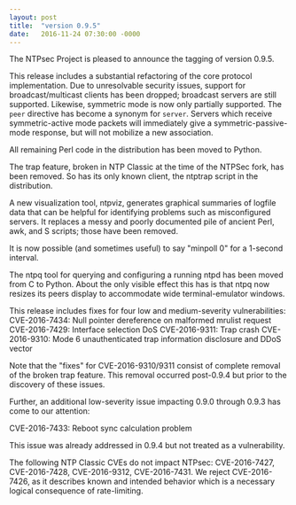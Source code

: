 ```yaml
---
layout: post
title:  "version 0.9.5"
date:   2016-11-24 07:30:00 -0000
---
```

The NTPsec Project is pleased to announce the tagging of version 0.9.5.

This release includes a substantial refactoring of the core protocol
implementation.  Due to unresolvable security issues, support for
broadcast/multicast clients has been dropped; broadcast servers are
still supported. Likewise, symmetric mode is now only partially
supported. The `peer` directive has become a synonym for
`server`. Servers which receive symmetric-active mode packets will
immediately give a symmetric-passive-mode response, but will not
mobilize a new association.

All remaining Perl code in the distribution has been moved to Python.

The trap feature, broken in NTP Classic at the time of the NTPSec
fork, has been removed. So has its only known client, the ntptrap
script in the distribution.

A new visualization tool, ntpviz, generates graphical summaries of
logfile data that can be helpful for identifying problems such as
misconfigured servers.  It replaces a messy and poorly documented pile
of ancient Perl, awk, and S scripts; those have been removed.

It is now possible (and sometimes useful) to say "minpoll 0" for a
1-second interval.

The ntpq tool for querying and configuring a running ntpd has been
moved from C to Python.  About the only visible effect this has is
that ntpq now resizes its peers display to accommodate wide
terminal-emulator windows.

This release includes fixes for four low and medium-severity
vulnerabilities:
CVE-2016-7434: Null pointer dereference on malformed mrulist request
CVE-2016-7429: Interface selection DoS
CVE-2016-9311: Trap crash
CVE-2016-9310: Mode 6 unauthenticated trap information disclosure and DDoS vector

Note that the "fixes" for CVE-2016-9310/9311 consist of complete
removal of the broken trap feature. This removal occurred post-0.9.4
but prior to the discovery of these issues.

Further, an additional low-severity issue impacting 0.9.0 through
0.9.3 has come to our attention:

CVE-2016-7433: Reboot sync calculation problem

This issue was already addressed in 0.9.4 but not treated as a
vulnerability.

The following NTP Classic CVEs do not impact NTPsec: CVE-2016-7427,
CVE-2016-7428, CVE-2016-9312, CVE-2016-7431. We reject CVE-2016-7426,
as it describes known and intended behavior which is a necessary
logical consequence of rate-limiting.

